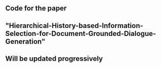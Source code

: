 ## Code for the paper 
## "Hierarchical-History-based-Information-Selection-for-Document-Grounded-Dialogue-Generation"
## Will be updated progressively
